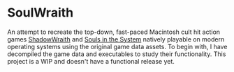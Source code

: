 # SoulWraith
An attempt to recreate the top-down, fast-paced Macintosh cult hit action games [ShadowWraith](https://en.wikipedia.org/wiki/ShadowWraith) and [Souls in the System](https://en.wikipedia.org/wiki/Souls_in_the_System) natively playable on modern operating systems using the original game data assets. To begin with, I have decompiled the game data and executables to study their functionality. This project is a WIP and doesn't have a functional release yet.



